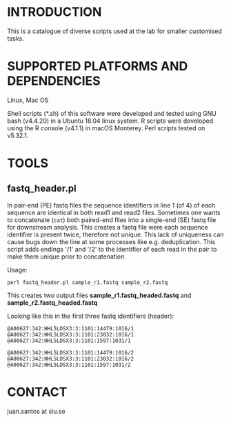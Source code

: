 
# INTRODUCTION

This is a catalogue of diverse scripts used at the lab for smaller customised tasks.
 
# SUPPORTED PLATFORMS AND DEPENDENCIES

Linux, Mac OS

Shell scripts (*.sh) of this software were developed and tested using GNU bash (v4.4.20) in a Ubuntu 18.04 linux system. R scripts were developed using the R console (v4.1.1) in macOS Monterey. Perl scripts tested on v5.32.1.

# TOOLS

## fastq_header.pl
In pair-end (PE) fastq files the sequence identifiers in line 1 (of 4) of each sequence are identical in both read1 and read2 files. Sometimes one wants to concatenate (```cat```) both paired-end files into a single-end (SE) fastq file for downstream analysis. This creates a fastq file were each sequence identifier is present twice, therefore not unique. This lack of uniqueness can cause bugs down the line at some processes like e.g. deduplication. 
This script adds endings '/1' and '/2' to the identifier of each read in the pair to make them unique prior to concatenation.

Usage:
```
perl fastq_header.pl sample_r1.fastq sample_r2.fastq
```

This creates two output files **sample_r1.fastq_headed.fastq** and **sample_r2.fastq_headed.fastq**

Looking like this in the first three fastq identifiers (header):
```
@A00627:342:HHL5LDSX3:3:1101:14479:1016/1
@A00627:342:HHL5LDSX3:3:1101:23032:1016/1
@A00627:342:HHL5LDSX3:3:1101:1597:1031/1
```

```
@A00627:342:HHL5LDSX3:3:1101:14479:1016/2
@A00627:342:HHL5LDSX3:3:1101:23032:1016/2
@A00627:342:HHL5LDSX3:3:1101:1597:1031/2
```

# CONTACT
juan.santos at slu.se
